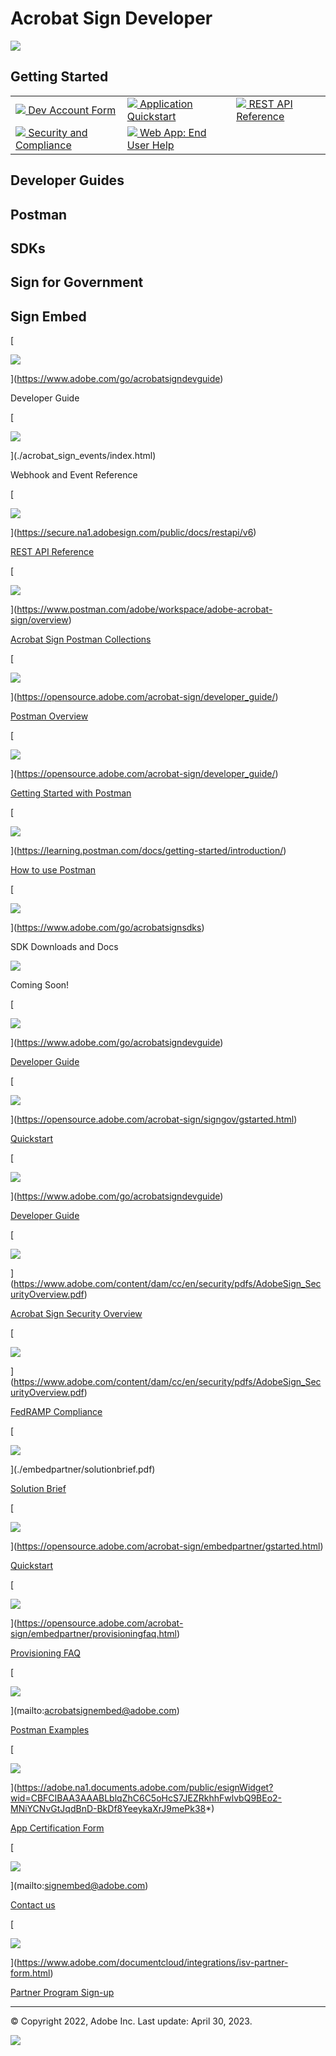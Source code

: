 
# Acrobat Sign Developer


![](portfoliofiles/images/banner.png)

[](#)
      

## Getting Started


|        |            |   |
| ------------- | ----------- | ---- |
| [![](portfoliofiles/images/devedition.png) Dev Account Form ](https://www.adobe.com/go/acrobatsigndevedition) | [![](portfoliofiles/images/quickstart.png) Application Quickstart ](./developer_guide) | [![](portfoliofiles/images/rest.png) REST API Reference ](https://secure.na1.adobesign.com/public/docs/restapi/v6) |
| [![](portfoliofiles/images/security1.png) Security and Compliance ](https://www.adobe.com/trust/resources.html)| [![](portfoliofiles/images/helpx.png) Web App: End User Help](https://helpx.adobe.com/support/sign.html) | |


## Developer Guides 

## Postman

## SDKs

## Sign for Government

## Sign Embed

[

![](portfoliofiles/images/devguide.png)

](https://www.adobe.com/go/acrobatsigndevguide)

[](https://www.adobe.com/go/acrobatsigndevguide)Developer Guide

[

![](portfoliofiles/images/webhookref.png)

](./acrobat_sign_events/index.html)

[](./acrobat_sign_events/index.html)Webhook and Event Reference

[

![](portfoliofiles/images/webhookapi.png)

](https://secure.na1.adobesign.com/public/docs/restapi/v6)

[REST API Reference](https://secure.na1.adobesign.com/public/docs/restapi/v6)

[

![](portfoliofiles/images/postman1.png)

](https://www.postman.com/adobe/workspace/adobe-acrobat-sign/overview)

[Acrobat Sign Postman Collections](https://www.postman.com/adobe/workspace/adobe-acrobat-sign/overview)

[

![](portfoliofiles/images/postman4.png)

](https://opensource.adobe.com/acrobat-sign/developer_guide/)

[Postman Overview](https://opensource.adobe.com/acrobat-sign/developer_guide/)

[

![](portfoliofiles/images/postman3.png)

](https://opensource.adobe.com/acrobat-sign/developer_guide/)

[Getting Started with Postman](https://opensource.adobe.com/acrobat-sign/developer_guide/)

[

![](portfoliofiles/images/postman2.png)

](https://learning.postman.com/docs/getting-started/introduction/)

[How to use Postman](https://learning.postman.com/docs/getting-started/introduction/)

[

![](portfoliofiles/images/sdk.png)

](https://www.adobe.com/go/acrobatsignsdks)

[](https://www.adobe.com/go/acrobatsignsdks)SDK Downloads and Docs

![](portfoliofiles/images/sdknew.png)

Coming Soon!

[

![](portfoliofiles/images/devguide.png)

](https://www.adobe.com/go/acrobatsigndevguide)

[Developer Guide](https://www.adobe.com/go/acrobatsigndevguide)

[

![](portfoliofiles/images/quickstart.png)

](https://opensource.adobe.com/acrobat-sign/signgov/gstarted.html)

[Quickstart](https://opensource.adobe.com/acrobat-sign/signgov/gstarted.html)

[

![](portfoliofiles/images/devguide.png)

](https://www.adobe.com/go/acrobatsigndevguide)

[Developer Guide](https://www.adobe.com/go/acrobatsigndevguide)

[

![](portfoliofiles/images/security1.png)

](https://www.adobe.com/content/dam/cc/en/security/pdfs/AdobeSign_SecurityOverview.pdf)

[Acrobat Sign Security Overview](https://www.adobe.com/content/dam/cc/en/security/pdfs/AdobeSign_SecurityOverview.pdf)

[

![](portfoliofiles/images/fedramp.png)

](https://www.adobe.com/content/dam/cc/en/security/pdfs/AdobeSign_SecurityOverview.pdf)

[FedRAMP Compliance](https://www.adobe.com/content/dam/cc/en/security/pdfs/AdobeSign_SecurityOverview.pdf)

[

![](portfoliofiles/images/solutionbrief.png)

](./embedpartner/solutionbrief.pdf)

[Solution Brief](./embedpartner/solutionbrief.pdf)

[

![](portfoliofiles/images/quickstart.png)

](https://opensource.adobe.com/acrobat-sign/embedpartner/gstarted.html)

[Quickstart](https://opensource.adobe.com/acrobat-sign/embedpartner/gstarted.html)

[

![](portfoliofiles/images/oauth.png)

](https://opensource.adobe.com/acrobat-sign/embedpartner/provisioningfaq.html)

[Provisioning FAQ](https://opensource.adobe.com/acrobat-sign/embedpartner/provisioningfaq.html)

[

![](portfoliofiles/images/postmanembed.png)

](mailto:acrobatsignembed@adobe.com)

[Postman Examples](mailto:acrobatsignembed@adobe.com)

[

![](portfoliofiles/images/certified.png)

](https://adobe.na1.documents.adobe.com/public/esignWidget?wid=CBFCIBAA3AAABLblqZhC6C5oHcS7JEZRkhhFwlvbQ9BEo2-MNiYCNvGtJqdBnD-BkDf8YeeykaXrJ9mePk38*)

[App Certification Form](https://adobe.na1.documents.adobe.com/public/esignWidget?wid=CBFCIBAA3AAABLblqZhC6C5oHcS7JEZRkhhFwlvbQ9BEo2-MNiYCNvGtJqdBnD-BkDf8YeeykaXrJ9mePk38*)

[

![](portfoliofiles/images/oem.png)

](mailto:signembed@adobe.com)

[Contact us](mailto:signembed@adobe.com)

[

![](portfoliofiles/images/partner.png)

](https://www.adobe.com/documentcloud/integrations/isv-partner-form.html)

[Partner Program Sign-up](https://www.adobe.com/documentcloud/integrations/isv-partner-form.html)

- - -

© Copyright 2022, Adobe Inc. Last update: April 30, 2023.

![](_static/adobelogo.png)